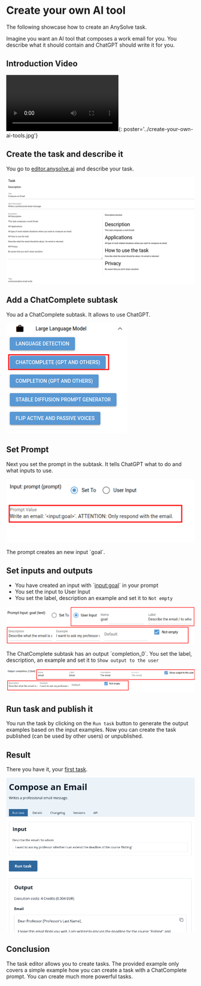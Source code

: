 # Create your own AI tool

The following showcase how to create an AnySolve task.

Imagine you want an AI tool that composes a work email for you. You describe what it should contain and ChatGPT should write it for you.

## Introduction Video

![type:video](create-your-own-ai-tools.mp4){: poster='../create-your-own-ai-tools.jpg'}

## Create the task and describe it

You go to [editor.anysolve.ai](https://editor.anysolve.ai/) and describe your task.

![Screenshot](task-creation-description.png)

## Add a ChatComplete subtask

You ad a ChatComplete subtask. It allows to use ChatGPT.

![Screenshot](add-chat-complete.png)

## Set Prompt

Next you set the prompt in the subtask. It tells ChatGPT what to do and what inputs to use.

![Screenshot](set-prompt.png)

The prompt creates an new input ´goal´.

## Set inputs and outputs

- You have created an input with ´<input:goal>´ in your prompt
- You set the input to User Input
- You set the label, description an example and set it to `Not empty`

![Screenshot](set-input.png)

The ChatComplete subtask has an output ´completion_0´. You set the label, description, an example and set it to `Show output to the user`

![Screenshot](set-output.png)

## Run task and publish it

You run the task by clicking on the `Run task` button to generate the output examples based on the input examples. Now you can create the task published (can be used by other users) or unpublished.

## Result

There you have it, your [first task](https://www.anysolve.ai/tasks/u-ba835df8268fc301-write-email).

![Screenshot](create-task-result.png)

## Conclusion

The task editor allows you to create tasks. The provided example only covers a simple example how you can create a task with a ChatComplete prompt. You can create much more powerful tasks.
